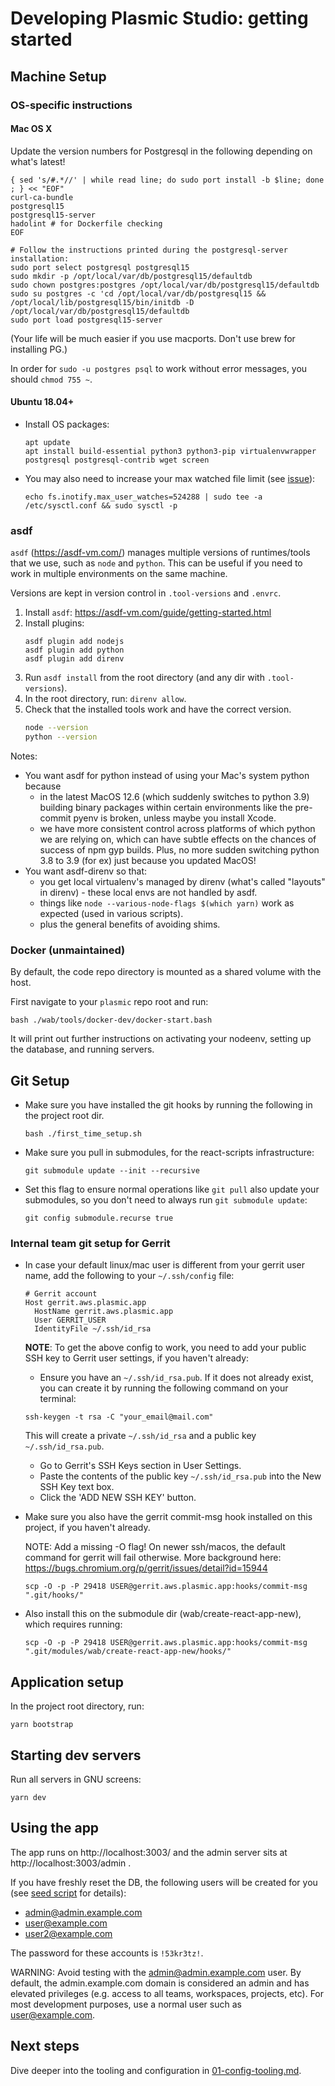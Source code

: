 # Developing Plasmic Studio: getting started

## Machine Setup

### OS-specific instructions

#### Mac OS X

Update the version numbers for Postgresql in the following depending on what's latest!

```
{ sed 's/#.*//' | while read line; do sudo port install -b $line; done ; } << "EOF"
curl-ca-bundle
postgresql15
postgresql15-server
hadolint # for Dockerfile checking
EOF

# Follow the instructions printed during the postgresql-server installation:
sudo port select postgresql postgresql15
sudo mkdir -p /opt/local/var/db/postgresql15/defaultdb
sudo chown postgres:postgres /opt/local/var/db/postgresql15/defaultdb
sudo su postgres -c 'cd /opt/local/var/db/postgresql15 && /opt/local/lib/postgresql15/bin/initdb -D /opt/local/var/db/postgresql15/defaultdb
sudo port load postgresql15-server
```

(Your life will be much easier if you use macports. Don't use brew for installing PG.)

In order for `sudo -u postgres psql` to work without error messages, you should `chmod 755 ~`.

#### Ubuntu 18.04+

- Install OS packages:

  ```
  apt update
  apt install build-essential python3 python3-pip virtualenvwrapper postgresql postgresql-contrib wget screen
  ```

- You may also need to increase your max watched file limit (see [issue](https://github.com/facebook/create-react-app/issues/2549)):
  ```
  echo fs.inotify.max_user_watches=524288 | sudo tee -a /etc/sysctl.conf && sudo sysctl -p
  ```

### asdf

`asdf` (https://asdf-vm.com/) manages multiple versions of runtimes/tools that we use, such as `node` and `python`.
This can be useful if you need to work in multiple environments on the same machine.

Versions are kept in version control in `.tool-versions` and `.envrc`.

1. Install `asdf`: https://asdf-vm.com/guide/getting-started.html
1. Install plugins:
   ```
   asdf plugin add nodejs
   asdf plugin add python
   asdf plugin add direnv
   ```
1. Run `asdf install` from the root directory (and any dir with `.tool-versions`).
1. In the root directory, run: `direnv allow`.
1. Check that the installed tools work and have the correct version.
   ```bash
   node --version
   python --version
   ```

Notes:

- You want asdf for python instead of using your Mac's system python because
  - in the latest MacOS 12.6 (which suddenly switches to python 3.9) building binary packages within certain environments like the pre-commit pyenv is broken, unless maybe you install Xcode.
  - we have more consistent control across platforms of which python we are relying on, which can have subtle effects on the chances of success of npm gyp builds. Plus, no more sudden switching python 3.8 to 3.9 (for ex) just because you updated MacOS!
- You want asdf-direnv so that:
  - you get local virtualenv's managed by direnv (what's called "layouts" in direnv) - these local envs are not handled by asdf.
  - things like `node --various-node-flags $(which yarn)` work as expected (used in various scripts).
  - plus the general benefits of avoiding shims.

### Docker (unmaintained)

By default, the code repo directory is mounted as a shared volume with the host.

First navigate to your `plasmic` repo root and run:

```
bash ./wab/tools/docker-dev/docker-start.bash
```

It will print out further instructions on activating your nodeenv, setting up the database, and running servers.

## Git Setup

- Make sure you have installed the git hooks by running the following in the project root dir.

  ```
  bash ./first_time_setup.sh
  ```

- Make sure you pull in submodules, for the react-scripts infrastructure:

  ```
  git submodule update --init --recursive
  ```

- Set this flag to ensure normal operations like `git pull` also update your submodules, so you don't need to always run `git submodule update`:

  ```
  git config submodule.recurse true
  ```

### Internal team git setup for Gerrit

- In case your default linux/mac user is different from your gerrit user name, add the following to your `~/.ssh/config` file:

  ```
  # Gerrit account
  Host gerrit.aws.plasmic.app
    HostName gerrit.aws.plasmic.app
    User GERRIT_USER
    IdentityFile ~/.ssh/id_rsa
  ```

  **NOTE**: To get the above config to work, you need to add your public SSH key to Gerrit user settings, if you haven't already:

  - Ensure you have an `~/.ssh/id_rsa.pub`. If it does not already exist, you can create it by running the following command on your terminal:

  ```
  ssh-keygen -t rsa -C "your_email@mail.com"
  ```

  This will create a private `~/.ssh/id_rsa` and a public key `~/.ssh/id_rsa.pub`.

  - Go to Gerrit's SSH Keys section in User Settings.
  - Paste the contents of the public key `~/.ssh/id_rsa.pub` into the New SSH Key text box.
  - Click the 'ADD NEW SSH KEY' button.

- Make sure you also have the gerrit commit-msg hook installed on this project, if you haven't already.

  NOTE: Add a missing -O flag! On newer ssh/macos, the default command for gerrit will fail otherwise. More background here: https://bugs.chromium.org/p/gerrit/issues/detail?id=15944

  ```
  scp -O -p -P 29418 USER@gerrit.aws.plasmic.app:hooks/commit-msg ".git/hooks/"
  ```

- Also install this on the submodule dir (wab/create-react-app-new), which requires running:

  ```
  scp -O -p -P 29418 USER@gerrit.aws.plasmic.app:hooks/commit-msg ".git/modules/wab/create-react-app-new/hooks/"
  ```

## Application setup

In the project root directory, run:

```
yarn bootstrap
```

## Starting dev servers

Run all servers in GNU screens:

```
yarn dev
```

## Using the app

The app runs on http://localhost:3003/ and the admin server sits at http://localhost:3003/admin .

If you have freshly reset the DB, the following users will be created for you
(see [seed script](/platform/wab/src/wab/server/db/DbInit.ts) for details):

- admin@admin.example.com
- user@example.com
- user2@example.com

The password for these accounts is `!53kr3tz!`.

WARNING: Avoid testing with the admin@admin.example.com user.
By default, the admin.example.com domain is considered an admin and has
elevated privileges (e.g. access to all teams, workspaces, projects, etc).
For most development purposes, use a normal user such as user@example.com.

## Next steps

Dive deeper into the tooling and configuration in [01-config-tooling.md](./01-config-tooling.md).
